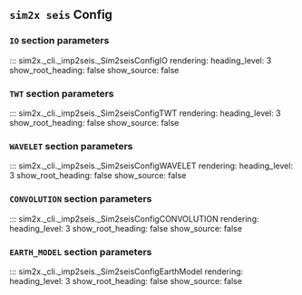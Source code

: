 ## `sim2x seis` Config

### `IO` section parameters

::: sim2x._cli._imp2seis._Sim2seisConfigIO
    rendering:
      heading_level: 3
      show_root_heading: false
      show_source: false

### `TWT` section parameters

::: sim2x._cli._imp2seis._Sim2seisConfigTWT
    rendering:
      heading_level: 3
      show_root_heading: false
      show_source: false

### `WAVELET` section parameters

::: sim2x._cli._imp2seis._Sim2seisConfigWAVELET
    rendering:
      heading_level: 3
      show_root_heading: false
      show_source: false

### `CONVOLUTION` section parameters

::: sim2x._cli._imp2seis._Sim2seisConfigCONVOLUTION
    rendering:
      heading_level: 3
      show_root_heading: false
      show_source: false

### `EARTH_MODEL` section parameters

::: sim2x._cli._imp2seis._Sim2seisConfigEarthModel
    rendering:
      heading_level: 3
      show_root_heading: false
      show_source: false
